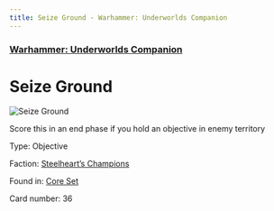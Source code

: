 ```yaml
---
title: Seize Ground - Warhammer: Underworlds Companion
---
```


### [Warhammer: Underworlds Companion](https://guidokessels.github.io/wh-underworlds)

  

# Seize Ground

![Seize Ground](https://warhammerunderworlds.com/wp-content/uploads/sites/6/2017/12/036_ENG-Seize-Ground.png)

Score this in an end phase if  you hold an objective in enemy territory

Type: Objective

Faction: [Steelheart’s Champions](https://guidokessels.github.io/wh-underworlds/factions/steelhearts-champions)

Found in: [Core Set](https://guidokessels.github.io/wh-underworlds/locations/core-set)

Card number: 36
